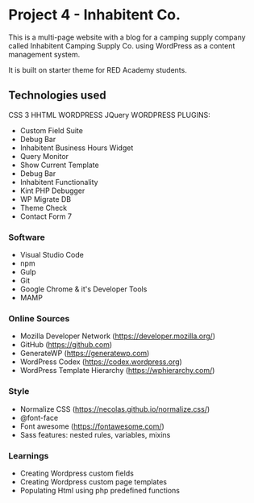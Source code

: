 # Project 4 - Inhabitent Co.

This is a multi-page website with a blog for a camping supply company called Inhabitent Camping Supply Co. using WordPress as a content management system.

It is built on starter theme for RED Academy students.

## Technologies used

CSS 3
HHTML
WORDPRESS
JQuery
WORDPRESS PLUGINS:

- Custom Field Suite
- Debug Bar
- Inhabitent Business Hours Widget
- Query Monitor
- Show Current Template
- Debug Bar
- Inhabitent Functionality
- Kint PHP Debugger
- WP Migrate DB
- Theme Check
- Contact Form 7

### Software

- Visual Studio Code
- npm
- Gulp
- Git
- Google Chrome & it's Developer Tools
- MAMP

### Online Sources

- Mozilla Developer Network (https://developer.mozilla.org/)
- GitHub (https://github.com)
- GenerateWP (https://generatewp.com)
- WordPress Codex (https://codex.wordpress.org)
- WordPress Template Hierarchy (https://wphierarchy.com/)

### Style

- Normalize CSS (https://necolas.github.io/normalize.css/)
- @font-face
- Font awesome (https://fontawesome.com/)
- Sass features: nested rules, variables, mixins

### Learnings

- Creating Wordpress custom fields
- Creating Wordpress custom page templates
- Populating Html using php predefined functions